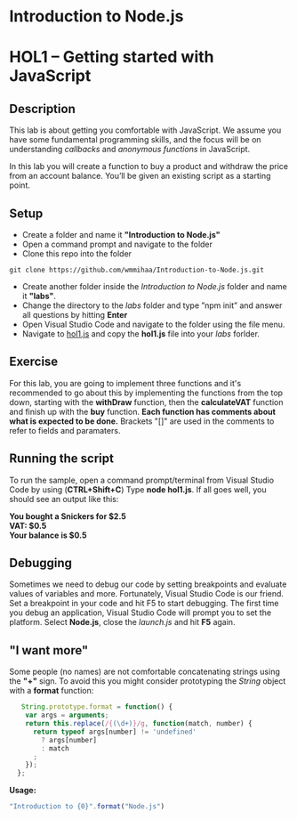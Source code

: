 # Introduction to Node.js
# HOL1 – Getting started with JavaScript
## Description
This lab is about getting you comfortable with JavaScript. We assume you have some fundamental programming skills, and the focus will be on understanding *callbacks* and *anonymous functions* in JavaScript.

In this lab you will create a function to buy a product and withdraw the price from an account balance. You’ll be given an existing script as a starting point.
## Setup
* Create a folder and name it **"Introduction to Node.js"**
* Open a command prompt and navigate to the folder
* Clone this repo into the folder
```
git clone https://github.com/wmmihaa/Introduction-to-Node.js.git
```
* Create another folder inside the *Introduction to Node.js* folder and name it **"labs"**.
* Change the directory to the *labs* folder and type ”npm init” and answer all questions by hitting **Enter**
* Open Visual Studio Code and navigate to the folder using the file menu.
* Navigate to [hol1.js](https://github.com/wmmihaa/Introduction-to-Node.js/blob/master/start/hol1.js) and copy the **hol1.js** file into your *labs* forlder.

## Exercise
For this lab, you are going to implement three functions and it's recommended to go about this by implementing the functions from the top down, starting with the **withDraw** function, then the **calculateVAT** function and finish up with the **buy** function. __Each function has comments about what is expected to be done.__ Brackets "[]" are used in the comments to refer to fields and paramaters.
## Running the script
To run the sample, open a command prompt/terminal from Visual Studio Code by using (**CTRL+Shift+C**) Type **node hol1.js**.
If all goes well, you should see an output like this:

**You bought a Snickers for $2.5**  
**VAT: $0.5**  
**Your balance is $0.5**  

## Debugging
Sometimes we need to debug our code by setting breakpoints and evaluate values of variables and more. Fortunately, Visual Studio Code is our friend. Set a breakpoint in your code and hit F5 to start debugging. The first time you debug an application, Visual Studio Code will prompt you to set the platform. Select **Node.js**, close the *launch.js* and hit **F5** again.

## "I want more"
Some people (no names) are not comfortable concatenating strings using the **"+"** sign. To avoid this you might consider prototyping the *String* object with a **format** function:

```js
   String.prototype.format = function() {
    var args = arguments;
    return this.replace(/{(\d+)}/g, function(match, number) { 
      return typeof args[number] != 'undefined'
        ? args[number]
        : match
      ;
    });
  };
```
**Usage:**
```js
"Introduction to {0}".format("Node.js")
```
